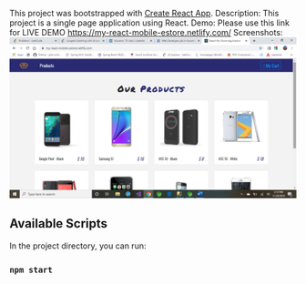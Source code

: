This project was bootstrapped with [Create React App](https://github.com/facebook/create-react-app).
Description: This project is a single page application using React.
Demo: Please use this link for LIVE DEMO https://my-react-mobile-estore.netlify.com/
Screenshots:
![Products page](preview/2019-11-29.png)

## Available Scripts

In the project directory, you can run:

### `npm start`

